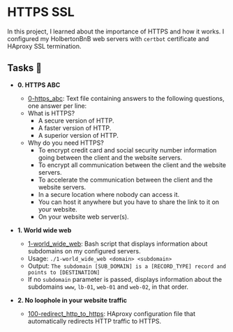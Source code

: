 # HTTPS SSL

In this project, I learned about the importance of HTTPS and how it works. I
configured my HolbertonBnB web servers with `certbot` certificate and HAproxy
SSL termination.

## Tasks :page_with_curl:

- **0. HTTPS ABC**

  - [0-https_abc](./0-https_abc): Text file containing answers to the
    following questions, one answer per line:
  - What is HTTPS?
    - A secure version of HTTP.
    - A faster version of HTTP.
    - A superior version of HTTP.
  - Why do you need HTTPS?
    - To encrypt credit card and social security number information going
      between the client and the website servers.
    - To encrypt all communication between the client and the website
      servers.
    - To accelerate the communication between the client and the website
      servers.
    - In a secure location where nobody can access it.
    - You can host it anywhere but you have to share the link to it on your
      website.
    - On your website web server(s).

- **1. World wide web**

  - [1-world_wide_web](./1-world_wide_web): Bash script that displays
    information about subdomains on my configured servers.
  - Usage: `./1-world_wide_web <domain> <subdomain>`
  - Output: `The subdomain [SUB_DOMAIN] is a [RECORD_TYPE] record and
points to [DESTINATION]`
  - If no `subdomain` parameter is passed, displays information about the
    subdomains `www`, `lb-01`, `web-01` and `web-02`, in that order.

- **2. No loophole in your website traffic**
  - [100-redirect_http_to_https](./100-redirect_http_to_https): HAproxy
    configuration file that automatically redirects HTTP traffic to HTTPS.
